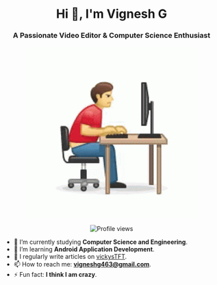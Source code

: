 <h1 align="center">Hi 👋, I'm Vignesh G</h1>
<h3 align="center">A Passionate Video Editor & Computer Science Enthusiast</h3>

<p align="center">
  <img src="https://github.com/Sweety-Vigneshg/Sweety-Vigneshg/blob/main/programming.gif" alt="coding" width="400">
</p>

<p align="center">
  <img src="https://komarev.com/ghpvc/?username=vigneshg&label=Profile%20views&color=0e75b6&style=flat" alt="Profile views" />
</p>

- 🔭 I’m currently studying **Computer Science and Engineering**.
- 🌱 I’m learning **Android Application Development**.
- 📝 I regularly write articles on [vickysTFT](https://vickystft.blogspot.com).
- 📫 How to reach me: **vigneshg463@gmail.com**.
- ⚡ Fun fact: **I think I am crazy**.


  
